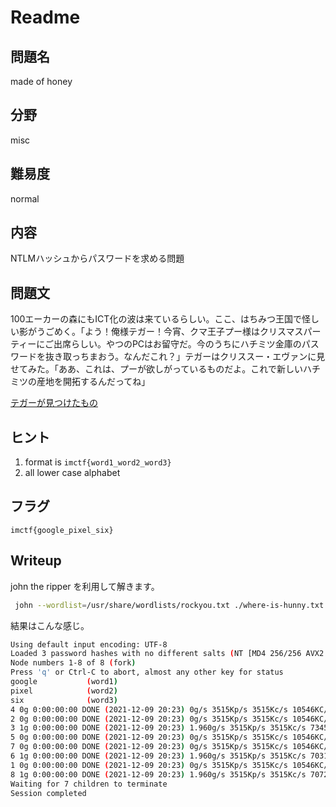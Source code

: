 # Readme

## 問題名

made of honey

## 分野

misc

## 難易度

normal

## 内容

NTLMハッシュからパスワードを求める問題

## 問題文

100エーカーの森にもICT化の波は来ているらしい。ここ、はちみつ王国で怪しい影がうごめく。「よう！俺様テガー！今宵、クマ王子プー様はクリスマスパーティーにご出席らしい。やつのPCはお留守だ。今のうちにハチミツ金庫のパスワードを抜き取っちまおう。なんだこれ？」テガーはクリススー・エヴァンに見せてみた。「ああ、これは、プーが欲しがっているものだよ。これで新しいハチミツの産地を開拓するんだってね」

[テガーが見つけたもの](./where-is-hunny.txt)

## ヒント

1. format is `imctf{word1_word2_word3}`
1. all lower case alphabet

## フラグ

`imctf{google_pixel_six}`

## Writeup

john the ripper を利用して解きます。

```bash
 john --wordlist=/usr/share/wordlists/rockyou.txt ./where-is-hunny.txt --format=NT --fork=8 --pot=./pwned.pot
```

結果はこんな感じ。

```bash
Using default input encoding: UTF-8
Loaded 3 password hashes with no different salts (NT [MD4 256/256 AVX2 8x3])
Node numbers 1-8 of 8 (fork)
Press 'q' or Ctrl-C to abort, almost any other key for status
google           (word1)
pixel            (word2)
six              (word3)
4 0g 0:00:00:00 DONE (2021-12-09 20:23) 0g/s 3515Kp/s 3515Kc/s 10546KC/s !!)&)*..xCvBnM,
2 0g 0:00:00:00 DONE (2021-12-09 20:23) 0g/s 3515Kp/s 3515Kc/s 10546KC/s !!!lauren!!!..
3 1g 0:00:00:00 DONE (2021-12-09 20:23) 1.960g/s 3515Kp/s 3515Kc/s 7345KC/s !!11CarlyW..
5 0g 0:00:00:00 DONE (2021-12-09 20:23) 0g/s 3515Kp/s 3515Kc/s 10546KC/s !!!mafy13051969!!!.ie168
7 0g 0:00:00:00 DONE (2021-12-09 20:23) 0g/s 3515Kp/s 3515Kc/s 10546KC/s !!!romy!!!.a6_123
6 1g 0:00:00:00 DONE (2021-12-09 20:23) 1.960g/s 3515Kp/s 3515Kc/s 7031KC/s !!!lkav!!!.abygurl69
1 0g 0:00:00:00 DONE (2021-12-09 20:23) 0g/s 3515Kp/s 3515Kc/s 10546KC/s !!##@@..
8 1g 0:00:00:00 DONE (2021-12-09 20:23) 1.960g/s 3515Kp/s 3515Kc/s 7072KC/s !!!heather..*7¡Vamos!
Waiting for 7 children to terminate
Session completed
```

